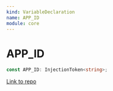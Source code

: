 ```yaml
---
kind: VariableDeclaration
name: APP_ID
module: core
---
```


# APP_ID

```ts
const APP_ID: InjectionToken<string>;
```

[Link to repo](https://github.com/timdeschryver/angular/blob/master/packages/core/src/application_tokens.ts#L24-L24)

